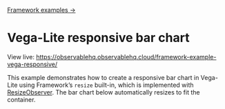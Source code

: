 [Framework examples →](../)

# Vega-Lite responsive bar chart

View live: <https://observablehq.observablehq.cloud/framework-example-vega-responsive/>

This example demonstrates how to create a responsive bar chart in Vega-Lite using Framework’s `resize` built-in, which is implemented with [ResizeObserver](https://developer.mozilla.org/en-US/docs/Web/API/ResizeObserver). The bar chart below automatically resizes to fit the container.
